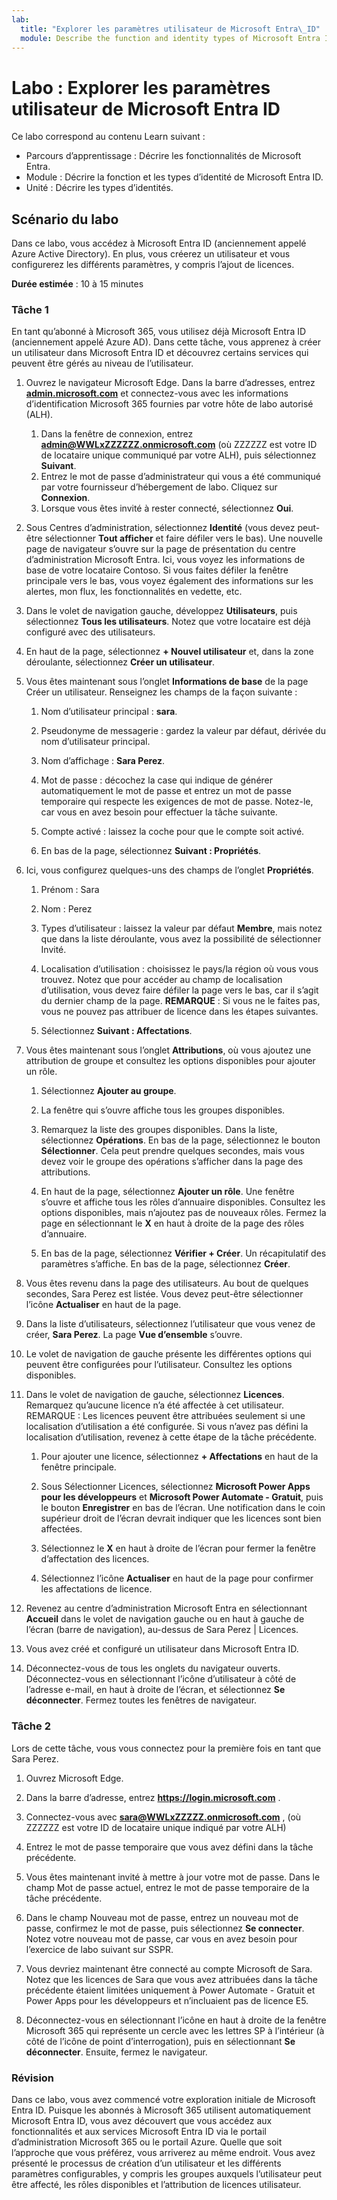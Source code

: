 ```yaml
---
lab:
  title: "Explorer les paramètres utilisateur de Microsoft Entra\_ID"
  module: Describe the function and identity types of Microsoft Entra ID
---
```


# Labo : Explorer les paramètres utilisateur de Microsoft Entra ID

Ce labo correspond au contenu Learn suivant :

- Parcours d’apprentissage : Décrire les fonctionnalités de Microsoft Entra.
- Module : Décrire la fonction et les types d’identité de Microsoft Entra ID.
- Unité : Décrire les types d’identités.

## Scénario du labo

Dans ce labo, vous accédez à Microsoft Entra ID (anciennement appelé Azure Active Directory).  En plus, vous créerez un utilisateur et vous configurerez les différents paramètres, y compris l’ajout de licences.  

**Durée estimée** : 10 à 15 minutes

### Tâche 1

En tant qu’abonné à Microsoft 365, vous utilisez déjà Microsoft Entra ID (anciennement appelé Azure AD).  Dans cette tâche, vous apprenez à créer un utilisateur dans Microsoft Entra ID et découvrez certains services qui peuvent être gérés au niveau de l’utilisateur.

1. Ouvrez le navigateur Microsoft Edge. Dans la barre d’adresses, entrez **[admin.microsoft.com](https://admin.microsoft.com)** et connectez-vous avec les informations d’identification Microsoft 365 fournies par votre hôte de labo autorisé (ALH).
    1. Dans la fenêtre de connexion, entrez **admin@WWLxZZZZZZ.onmicrosoft.com** (où ZZZZZZ est votre ID de locataire unique communiqué par votre ALH), puis sélectionnez **Suivant**.
    1. Entrez le mot de passe d’administrateur qui vous a été communiqué par votre fournisseur d’hébergement de labo. Cliquez sur **Connexion**.
    1. Lorsque vous êtes invité à rester connecté, sélectionnez **Oui**.

1. Sous Centres d’administration, sélectionnez **Identité** (vous devez peut-être sélectionner **Tout afficher** et faire défiler vers le bas).  Une nouvelle page de navigateur s’ouvre sur la page de présentation du centre d’administration Microsoft Entra. Ici, vous voyez les informations de base de votre locataire Contoso. Si vous faites défiler la fenêtre principale vers le bas, vous voyez également des informations sur les alertes, mon flux, les fonctionnalités en vedette, etc.

1. Dans le volet de navigation gauche, développez **Utilisateurs**, puis sélectionnez **Tous les utilisateurs**. Notez que votre locataire est déjà configuré avec des utilisateurs.

1. En haut de la page, sélectionnez **+ Nouvel utilisateur** et, dans la zone déroulante, sélectionnez **Créer un utilisateur**.

1. Vous êtes maintenant sous l’onglet **Informations de base** de la page Créer un utilisateur. Renseignez les champs de la façon suivante :
    1. Nom d’utilisateur principal : **sara**.

    1. Pseudonyme de messagerie : gardez la valeur par défaut, dérivée du nom d’utilisateur principal.

    1. Nom d’affichage : **Sara Perez**.

    1. Mot de passe : décochez la case qui indique de générer automatiquement le mot de passe et entrez un mot de passe temporaire qui respecte les exigences de mot de passe. Notez-le, car vous en avez besoin pour effectuer la tâche suivante.

    1. Compte activé : laissez la coche pour que le compte soit activé.

    1. En bas de la page, sélectionnez **Suivant : Propriétés**.

1. Ici, vous configurez quelques-uns des champs de l’onglet **Propriétés**.

    1. Prénom : Sara

    1. Nom : Perez

    1. Types d’utilisateur : laissez la valeur par défaut **Membre**, mais notez que dans la liste déroulante, vous avez la possibilité de sélectionner Invité.

    1. Localisation d’utilisation : choisissez le pays/la région où vous vous trouvez.  Notez que pour accéder au champ de localisation d’utilisation, vous devez faire défiler la page vers le bas, car il s’agit du dernier champ de la page.  **REMARQUE** : Si vous ne le faites pas, vous ne pouvez pas attribuer de licence dans les étapes suivantes.

    1. Sélectionnez **Suivant : Affectations**.

1. Vous êtes maintenant sous l’onglet **Attributions**, où vous ajoutez une attribution de groupe et consultez les options disponibles pour ajouter un rôle.

    1. Sélectionnez **Ajouter au groupe**.

    1. La fenêtre qui s’ouvre affiche tous les groupes disponibles.  

    1. Remarquez la liste des groupes disponibles.  Dans la liste, sélectionnez **Opérations**.  En bas de la page, sélectionnez le bouton **Sélectionner**.  Cela peut prendre quelques secondes, mais vous devez voir le groupe des opérations s’afficher dans la page des attributions.

    1. En haut de la page, sélectionnez **Ajouter un rôle**.  Une fenêtre s’ouvre et affiche tous les rôles d’annuaire disponibles.  Consultez les options disponibles, mais n’ajoutez pas de nouveaux rôles.  Fermez la page en sélectionnant le **X** en haut à droite de la page des rôles d’annuaire.
    1. En bas de la page, sélectionnez **Vérifier + Créer**. Un récapitulatif des paramètres s’affiche.  En bas de la page, sélectionnez **Créer**.

1. Vous êtes revenu dans la page des utilisateurs.  Au bout de quelques secondes, Sara Perez est listée.  Vous devez peut-être sélectionner l’icône **Actualiser** en haut de la page.

1. Dans la liste d’utilisateurs, sélectionnez l’utilisateur que vous venez de créer, **Sara Perez**.  La page **Vue d’ensemble** s’ouvre.

1. Le volet de navigation de gauche présente les différentes options qui peuvent être configurées pour l’utilisateur. Consultez les options disponibles.

1. Dans le volet de navigation de gauche, sélectionnez **Licences**.  Remarquez qu’aucune licence n’a été affectée à cet utilisateur.  REMARQUE : Les licences peuvent être attribuées seulement si une localisation d’utilisation a été configurée. Si vous n’avez pas défini la localisation d’utilisation, revenez à cette étape de la tâche précédente.

    1. Pour ajouter une licence, sélectionnez **+ Affectations** en haut de la fenêtre principale.

    1. Sous Sélectionner Licences, sélectionnez **Microsoft Power Apps pour les développeurs** et **Microsoft Power Automate - Gratuit**, puis le bouton **Enregistrer** en bas de l’écran. Une notification dans le coin supérieur droit de l’écran devrait indiquer que les licences sont bien affectées.

    1. Sélectionnez le **X** en haut à droite de l’écran pour fermer la fenêtre d’affectation des licences.

    1. Sélectionnez l’icône **Actualiser** en haut de la page pour confirmer les affectations de licence.

1. Revenez au centre d’administration Microsoft Entra en sélectionnant **Accueil** dans le volet de navigation gauche ou en haut à gauche de l’écran (barre de navigation), au-dessus de Sara Perez | Licences.

1. Vous avez créé et configuré un utilisateur dans Microsoft Entra ID.

1. Déconnectez-vous de tous les onglets du navigateur ouverts. Déconnectez-vous en sélectionnant l’icône d’utilisateur à côté de l’adresse e-mail, en haut à droite de l’écran, et sélectionnez **Se déconnecter**. Fermez toutes les fenêtres de navigateur.

### Tâche 2

Lors de cette tâche, vous vous connectez pour la première fois en tant que Sara Perez.

1. Ouvrez Microsoft Edge.

2. Dans la barre d’adresse, entrez **https://login.microsoft.com** .

3. Connectez-vous avec **sara@WWLxZZZZZ.onmicrosoft.com** , (où ZZZZZZ est votre ID de locataire unique indiqué par votre ALH)
4. Entrez le mot de passe temporaire que vous avez défini dans la tâche précédente.

5. Vous êtes maintenant invité à mettre à jour votre mot de passe. Dans le champ Mot de passe actuel, entrez le mot de passe temporaire de la tâche précédente.

6. Dans le champ Nouveau mot de passe, entrez un nouveau mot de passe, confirmez le mot de passe, puis sélectionnez **Se connecter**.  Notez votre nouveau mot de passe, car vous en avez besoin pour l’exercice de labo suivant sur SSPR.

7. Vous devriez maintenant être connecté au compte Microsoft de Sara.  Notez que les licences de Sara que vous avez attribuées dans la tâche précédente étaient limitées uniquement à Power Automate - Gratuit et Power Apps pour les développeurs et n’incluaient pas de licence E5.

8. Déconnectez-vous en sélectionnant l’icône en haut à droite de la fenêtre Microsoft 365 qui représente un cercle avec les lettres SP à l’intérieur (à côté de l’icône de point d’interrogation), puis en sélectionnant **Se déconnecter**. Ensuite, fermez le navigateur.

### Révision

Dans ce labo, vous avez commencé votre exploration initiale de Microsoft Entra ID. Puisque les abonnés à Microsoft 365 utilisent automatiquement Microsoft Entra ID, vous avez découvert que vous accédez aux fonctionnalités et aux services Microsoft Entra ID via le portail d’administration Microsoft 365 ou le portail Azure.  Quelle que soit l’approche que vous préférez, vous arriverez au même endroit.  Vous avez présenté le processus de création d’un utilisateur et les différents paramètres configurables, y compris les groupes auxquels l’utilisateur peut être affecté, les rôles disponibles et l’attribution de licences utilisateur.
